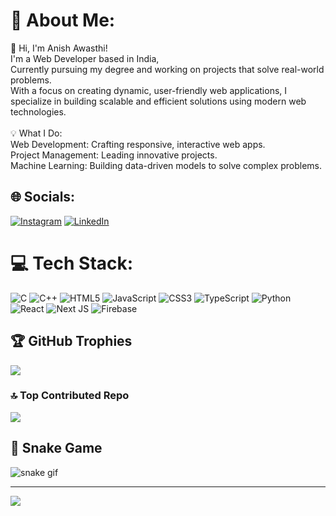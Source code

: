 # 💫 About Me:
👋 Hi, I'm Anish Awasthi!<br>I'm a Web Developer based in India,<br>Currently pursuing my degree and working on projects that solve real-world problems.<br>With a focus on creating dynamic, user-friendly web applications, I specialize in building scalable and efficient solutions using modern web technologies.<br><br>💡 What I Do:<br>Web Development: Crafting responsive, interactive web apps.<br>Project Management: Leading innovative projects.<br>Machine Learning: Building data-driven models to solve complex problems.

## 🌐 Socials:
[![Instagram](https://img.shields.io/badge/Instagram-%23E4405F.svg?logo=Instagram&logoColor=white)](https://instagram.com/anish.awasthi)
[![LinkedIn](https://img.shields.io/badge/LinkedIn-%230077B5.svg?logo=linkedin&logoColor=white)](https://www.linkedin.com/in/anish-awasthi/)

# 💻 Tech Stack:
![C](https://img.shields.io/badge/c-%2300599C.svg?style=for-the-badge&logo=c&logoColor=white) ![C++](https://img.shields.io/badge/c++-%2300599C.svg?style=for-the-badge&logo=c%2B%2B&logoColor=white) ![HTML5](https://img.shields.io/badge/html5-%23E34F26.svg?style=for-the-badge&logo=html5&logoColor=white) ![JavaScript](https://img.shields.io/badge/javascript-%23323330.svg?style=for-the-badge&logo=javascript&logoColor=%23F7DF1E) ![CSS3](https://img.shields.io/badge/css3-%231572B6.svg?style=for-the-badge&logo=css3&logoColor=white) ![TypeScript](https://img.shields.io/badge/typescript-%23007ACC.svg?style=for-the-badge&logo=typescript&logoColor=white) ![Python](https://img.shields.io/badge/python-3670A0?style=for-the-badge&logo=python&logoColor=ffdd54) ![React](https://img.shields.io/badge/react-%2320232a.svg?style=for-the-badge&logo=react&logoColor=%2361DAFB) ![Next JS](https://img.shields.io/badge/Next-black?style=for-the-badge&logo=next.js&logoColor=white) ![Firebase](https://img.shields.io/badge/firebase-%23039BE5.svg?style=for-the-badge&logo=firebase)

## 🏆 GitHub Trophies
![](https://github-profile-trophy.vercel.app/?username=anish-awasthi&theme=dracula&no-frame=false&no-bg=false&margin-w=4)

### 🔝 Top Contributed Repo
![](https://github-contributor-stats.vercel.app/api?username=anish-awasthi&limit=5&theme=dark&combine_all_yearly_contributions=true)

## 🐍 Snake Game
![snake gif](https://github.com/anish-awasthi/anish-awasthi/blob/output/github-contribution-grid-snake.svg)

---
[![](https://visitcount.itsvg.in/api?id=anish-awasthi&icon=0&color=3)](https://visitcount.itsvg.in)
